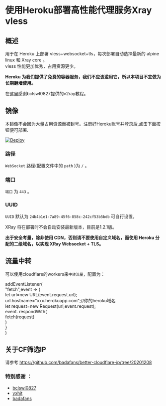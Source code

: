 # 使用Heroku部署高性能代理服务Xray vless
## 概述

用于在 Heroku 上部署 vless+websocket+tls，每次部署自动选择最新的 alpine linux 和 Xray core 。  
vless 性能更加优秀，占用资源更少。

**Heroku 为我们提供了免费的容器服务，我们不应该滥用它，所以本项目不宜做为长期翻墙使用。**

在这里感谢bclswl0827提供的v2ray教程。

## 镜像

本镜像不会因为大量占用资源而被封号。注册好Heroku账号并登录后,点击下面按钮便可部署.

[![Deploy](https://www.herokucdn.com/deploy/button.png)](https://dashboard.heroku.com/new?template=https%3A%2F%2Fgithub.com%2Fleyounet%2FXray-Heroku)

### 路径

`WebSocket` 路径(配置文件中的 `path` )为 `/` 。

### 端口

`端口` 为 `443` 。

### UUID

`UUID` 默认为 `24b4b1e1-7a89-45f6-858c-242cf53b5bdb` 可自行设置。

XRay 将在部署时不会自动安装最新版本，目前是1.2.1版。

**出于安全考量，除非使用 CDN，否则请不要使用自定义域名，而使用 Heroku 分配的二级域名，以实现 XRay Websocket + TLS。**

## 流量中转

可以使用cloudflare的workers来`中转流量`，配置为：  

addEventListener(  
    "fetch",event => {  
        let url=new URL(event.request.url);  
        url.hostname="xxx.herokuapp.com";//你的heroku域名    
        let request=new Request(url,event.request);  
        event. respondWith(  
            fetch(request)  
        )  
    }  
)  


## 关于CF筛选IP

请参考 https://github.com/badafans/better-cloudflare-ip/tree/20201208

### 特别感谢 ：

* [bclswl0827](https://github.com/bclswl0827/v2ray-heroku)
* [yxhit](https://github.com/yxhit)
* [badafans](https://github.com/badafans/better-cloudflare-ip/tree/20201208)


